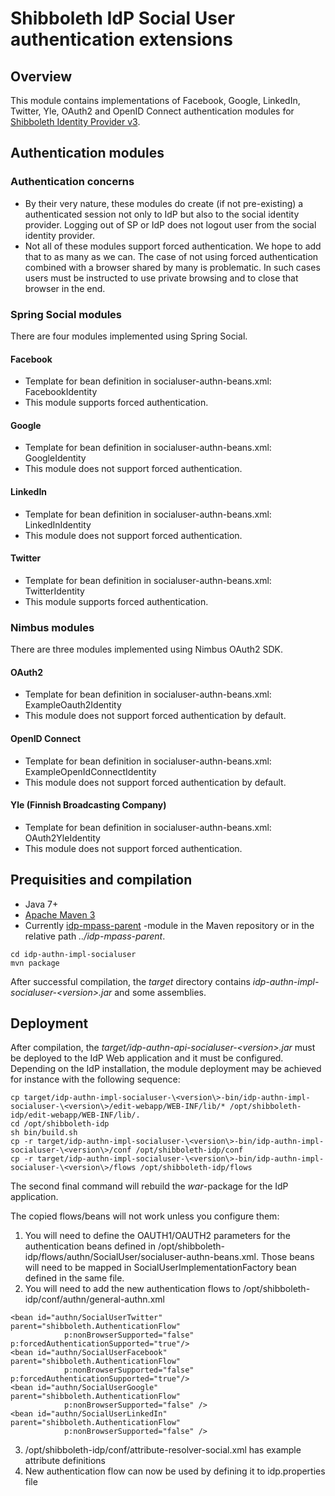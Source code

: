 # Shibboleth IdP Social User authentication extensions

## Overview

This module contains implementations of Facebook, Google, LinkedIn, Twitter, Yle, OAuth2 and OpenID Connect authentication modules for [Shibboleth Identity Provider v3](https://wiki.shibboleth.net/confluence/display/IDP30/Home).

## Authentication modules

### Authentication concerns
- By their very nature, these modules do create (if not pre-existing) a authenticated session not only to IdP but also to the social identity provider. Logging out of SP or IdP does not logout user from the social identity provider. 
- Not all of these modules support forced authentication. We hope to add that to as many as we can. The case of not using forced authentication combined with a browser shared by many is problematic. In such cases users must be instructed to use private browsing and to close that browser in the end. 

### Spring Social modules
There are four modules implemented using Spring Social.  

#### Facebook
- Template for bean definition in socialuser-authn-beans.xml: FacebookIdentity
- This module supports forced authentication.

#### Google
- Template for bean definition in socialuser-authn-beans.xml: GoogleIdentity
- This module does not support forced authentication.

#### LinkedIn
- Template for bean definition in socialuser-authn-beans.xml: LinkedInIdentity
- This module does not support forced authentication.

#### Twitter
- Template for bean definition in socialuser-authn-beans.xml: TwitterIdentity
- This module supports forced authentication.

### Nimbus modules
There are three modules implemented using Nimbus OAuth2 SDK.  

#### OAuth2 
- Template for bean definition in socialuser-authn-beans.xml: ExampleOauth2Identity
- This module does not support forced authentication by default.

#### OpenID Connect
- Template for bean definition in socialuser-authn-beans.xml: ExampleOpenIdConnectIdentity
- This module does not support forced authentication by default.

#### Yle (Finnish Broadcasting Company)
- Template for bean definition in socialuser-authn-beans.xml: OAuth2YleIdentity
- This module does not support forced authentication.

## Prequisities and compilation

- Java 7+
- [Apache Maven 3](https://maven.apache.org/)
- Currently [idp-mpass-parent](https://github.com/Digipalvelutehdas/MPASS-proxy/tree/master/idp-mpass-parent) -module in the Maven repository or in the relative path _../idp-mpass-parent_.

```
cd idp-authn-impl-socialuser
mvn package
```

After successful compilation, the _target_ directory contains _idp-authn-impl-socialuser-\<version\>.jar_ and some assemblies.

## Deployment

After compilation, the _target/idp-authn-api-socialuser-\<version\>.jar_ must be deployed to the IdP Web application and it must be configured. Depending on the IdP installation, the module deployment may be achieved for instance with the following sequence:

```
cp target/idp-authn-impl-socialuser-\<version\>-bin/idp-authn-impl-socialuser-\<version\>/edit-webapp/WEB-INF/lib/* /opt/shibboleth-idp/edit-webapp/WEB-INF/lib/.
cd /opt/shibboleth-idp
sh bin/build.sh
cp -r target/idp-authn-impl-socialuser-\<version\>-bin/idp-authn-impl-socialuser-\<version\>/conf /opt/shibboleth-idp/conf
cp -r target/idp-authn-impl-socialuser-\<version\>-bin/idp-authn-impl-socialuser-\<version\>/flows /opt/shibboleth-idp/flows
```

The second final command will rebuild the _war_-package for the IdP application.

The copied flows/beans will not work unless you configure them:

1. You will need to define the OAUTH1/OAUTH2 parameters for the  authentication beans defined in /opt/shibboleth-idp/flows/authn/SocialUser/socialuser-authn-beans.xml. Those beans will need to be mapped in SocialUserImplementationFactory bean defined in the same file. 
2. You will need to add the new authentication flows to /opt/shibboleth-idp/conf/authn/general-authn.xml

```
<bean id="authn/SocialUserTwitter" parent="shibboleth.AuthenticationFlow"
            p:nonBrowserSupported="false" p:forcedAuthenticationSupported="true"/>
<bean id="authn/SocialUserFacebook" parent="shibboleth.AuthenticationFlow"
            p:nonBrowserSupported="false" p:forcedAuthenticationSupported="true"/>       
<bean id="authn/SocialUserGoogle" parent="shibboleth.AuthenticationFlow"
            p:nonBrowserSupported="false" />
<bean id="authn/SocialUserLinkedIn" parent="shibboleth.AuthenticationFlow"
            p:nonBrowserSupported="false" />
```
3. /opt/shibboleth-idp/conf/attribute-resolver-social.xml has example attribute definitions
4. New authentication flow can now be used by defining it to idp.properties file